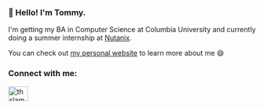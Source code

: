 ### 👋 Hello! I'm Tommy.

I'm getting my BA in Computer Science at Columbia University and currently doing a summer internship at [Nutanix](https://www.nutanix.com/).

You can check out [my personal website](https://thomaslam.info) to learn more about me 😄

<h3 align="left">Connect with me:</h3>
<p align="left">
<a href="https://linkedin.com/in/thslam" target="blank"><img align="center" src="https://raw.githubusercontent.com/rahuldkjain/github-profile-readme-generator/master/src/images/icons/Social/linked-in-alt.svg" alt="thslam" height="30" width="40" /></a>
</p>
<!---
<b>📭 Need to reach me?</b> Shoot me an email at [ding@brown.edu](mailto:ding@brown.edu)
->

